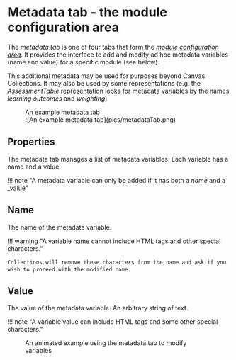 # Metadata tab - the module configuration area

The _metadata tab_ is one of four tabs that form the [_module configuration area_](overview.md). It provides the interface to add and modify ad hoc metadata variables (name and value) for a specific module (see below).

This additional metadata may be used for purposes beyond Canvas Collections. It may also be used by some representations (e.g. the _AssessmentTable_ representation looks for metadata variables by the names _learning outcomes_ and _weighting_)

<figure markdown>
<figcaption>An example metadata tab</figcaption>
![An example metadata tab](pics/metadataTab.png)
</figure>

## Properties

The metadata tab manages a list of metadata variables. Each variable has a name and a value. 

!!! note "A metadata variable can only be added if it has both a _name_ and a _value"

## Name

The name of the metadata variable.

!!! warning "A variable name cannot include HTML tags and other special characters."

	Collections will remove these characters from the name and ask if you wish to proceed with the modified name.

## Value

The value of the metadata variable. An arbitrary string of text.

!!! note "A variable value can include HTML tags and some other special characters."


<figure markdown>
<figcaption>An animated example using the metadata tab to modify variables</figcaption>
<sl-animated-image src="../pics/animatedMetadataTab.gif" src="An animated example using the metadata tab to modify variables">
</figure>


